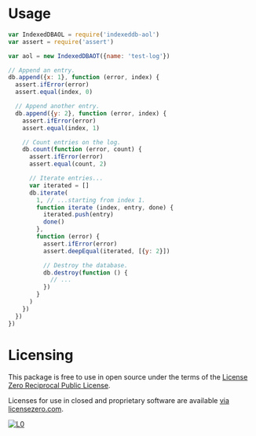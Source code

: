 # Usage

```javascript
var IndexedDBAOL = require('indexeddb-aol')
var assert = require('assert')

var aol = new IndexedDBAOT({name: 'test-log'})

// Append an entry.
db.append({x: 1}, function (error, index) {
  assert.ifError(error)
  assert.equal(index, 0)

  // Append another entry.
  db.append({y: 2}, function (error, index) {
    assert.ifError(error)
    assert.equal(index, 1)

    // Count entries on the log.
    db.count(function (error, count) {
      assert.ifError(error)
      assert.equal(count, 2)

      // Iterate entries...
      var iterated = []
      db.iterate(
        1, // ...starting from index 1.
        function iterate (index, entry, done) {
          iterated.push(entry)
          done()
        },
        function (error) {
          assert.ifError(error)
          assert.deepEqual(iterated, [{y: 2}])

          // Destroy the database.
          db.destroy(function () {
            // ...
          })
        }
      )
    })
  })
})
```

# Licensing

This package is free to use in open source under the terms of the [License Zero Reciprocal Public License](./LICENSE).

Licenses for use in closed and proprietary software are available [via licensezero.com][project].

[![L0](https://licensezero.com/projects/2442f092-3bb6-410d-8773-c6645e5df3a3/badge.svg)][project]

[project]: https://licensezero.com/projects/2442f092-3bb6-410d-8773-c6645e5df3a3
